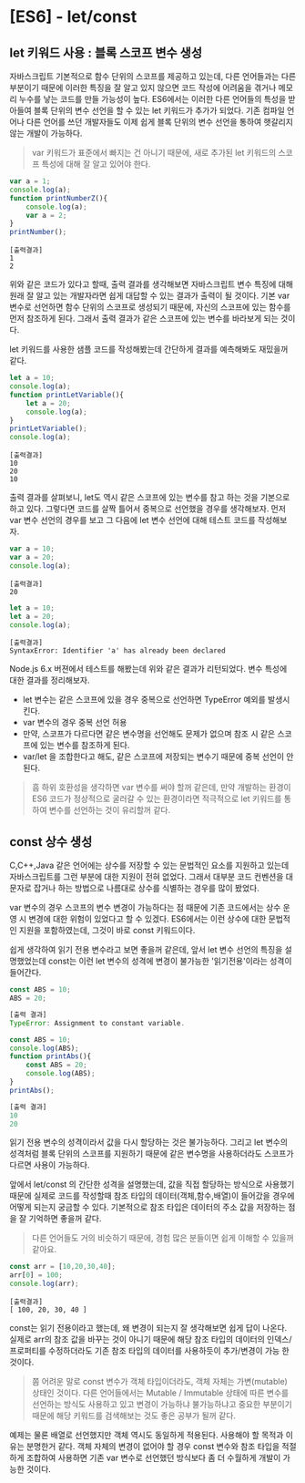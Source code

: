 # [ES6] - let/const
## let 키워드 사용 : 블록 스코프 변수 생성
자바스크립트 기본적으로 함수 단위의 스코프를 제공하고 있는데, 다른 언어들과는 다른 부분이기 때문에 이러한 특징을 잘 알고 있지 않으면 코드 작성에 어려움을 겪거나 메모리 누수를 낳는 코드를 만들 가능성이 높다.
ES6에서는 이러한 다른 언어들의 특성을 받아들여 블록 단위의 변수 선언을 할 수 있는 let 키워드가 추가가 되었다.
기존 컴파일 언어나 다른 언어를 쓰던 개발자들도 이제 쉽게 블록 단위의 변수 선언을 통하여 햇갈리지 않는 개발이 가능하다.

> var 키워드가 표준에서 빠지는 건 아니기 때문에, 새로 추가된 let 키워드의 스코프 특성에 대해 잘 알고 있어야 한다.

```javascript
var a = 1;
console.log(a);
function printNumberZ(){
	console.log(a);
	var a = 2;
}
printNumber();
```


```
[출력결과]
1
2
```
위와 같은 코드가 있다고 할때, 출력 결과를 생각해보면 자바스크립트 변수 특징에 대해 원래 잘 알고 있는 개발자라면 쉽게 대답할 수 있는 결과가 출력이 될 것이다.
기본 var 변수로 선언하면 함수 단위의 스코프로 생성되기 때문에, 자신의 스코프에 있는 함수를 먼저 참조하게 된다. 그래서 출력 결과가 같은 스코프에 있는 변수를 바라보게 되는 것이다.

let 키워드를 사용한 샘플 코드를 작성해봤는데 간단하게 결과를 예측해봐도 재밌을꺼 같다.

```javascript
let a = 10;
console.log(a);
function printLetVariable(){
	let a = 20;
	console.log(a);
}
printLetVariable();
console.log(a);
```

```
[출력결과]
10
20
10
```
출력 결과를 살펴보니, let도 역시 같은 스코프에 있는 변수를 참고 하는 것을 기본으로 하고 있다. 
그렇다면 코드를 살짝 틀어서 중복으로 선언했을 경우를 생각해보자. 먼저 var 변수 선언의 경우를 보고 그 다음에 let 변수 선언에 대해 테스트 코드를 작성해보자.

```javascript
var a = 10;
var a = 20;
console.log(a);
```

```
[출력결과]
20
```

```javascript
let a = 10;
let a = 20;
console.log(a);
```

```
[출력결과]
SyntaxError: Identifier 'a' has already been declared
```
Node.js 6.x 버젼에서 테스트를 해봤는데 위와 같은 결과가 리턴되었다. 변수 특성에 대한 결과를 정리해보자.

- let 변수는 같은 스코프에 있을 경우 중복으로 선언하면 TypeError 예외를 발생시킨다.
- var 변수의 경우 중복 선언 허용
- 만약, 스코프가 다르다면 같은 변수명을 선언해도 문제가 없으며 참조 시 같은 스코프에 있는 변수를 참조하게 된다.
- var/let 을 조합한다고 해도, 같은 스코프에 저장되는 변수기 때문에 중복 선언이 안된다.

> 흠 하위 호환성을 생각하면 var 변수를 써야 할꺼 같은데, 만약 개발하는 환경이 ES6 코드가 정상적으로 굴러갈 수 있는 환경이라면 적극적으로 let 키워드를 통하여 변수를 선언하는 것이 유리할꺼 같다.


## const 상수 생성
C,C++,Java 같은 언어에는 상수를 저장할 수 있는 문법적인 요소를 지원하고 있는데 자바스크립트를 그런 부분에 대한 지원이 전혀 없었다. 그래서 대부분 코드 컨벤션을 대문자로 잡거나 하는 방법으로 나름대로 상수를 식별하는 경우를 많이 봤었다. 

var 변수의 경우 스코프의 변수 변경이 가능하다는 점 때문에 기존 코드에서는 상수 운영 시 변경에 대한 위험이 있었다고 할 수 있겠다.
ES6에서는 이런 상수에 대한 문법적인 지원을 포함하였는데, 그것이 바로 const 키워드이다.

쉽게 생각하여 읽기 전용 변수라고 보면 좋을꺼 같은데, 앞서 let 변수 선언의 특징을 설명했었는데 const는 이런 let 변수의 성격에 변경이 불가능한 '읽기전용'이라는 성격이 들어간다.

```javascript
const ABS = 10;
ABS = 20;
```

```javascript
[출력 결과]
TypeError: Assignment to constant variable.
```

```javascript
const ABS = 10;
console.log(ABS);
function printAbs(){
	const ABS = 20;
	console.log(ABS);
}
printAbs();
```

```javascript
[출력 결과]
10
20
```

읽기 전용 변수의 성격이라서 값을 다시 할당하는 것은 불가능하다. 
그리고 let 변수의 성격처럼 블록 단위의 스코프를 지원하기 때문에 같은 변수명을 사용하더라도 스코프가 다르면 사용이 가능하다.


앞에서 let/const 의 간단한 성격을 설명했는데, 값을 직접 할당하는 방식으로 사용했기 때문에 실제로 코드를 작성할때 참조 타입의 데이터(객체,함수,배열)이 들어갔을 경우에 어떻게 되는지 궁금할 수 있다.
기본적으로 참조 타입은 데이터의 주소 값을 저장하는 점을 잘 기억하면 좋을꺼 같다.
> 다른 언어들도 거의 비슷하기 때문에, 경험 많은 분들이면 쉽게 이해할 수 있을꺼 같아요.

```javascript
const arr = [10,20,30,40];
arr[0] = 100;
console.log(arr);
```

```
[출력결과]
[ 100, 20, 30, 40 ]
```

const는 읽기 전용이라고 했는데, 왜 변경이 되는지 잘 생각해보면 쉽게 답이 나온다. 실제로 arr의 참조 값을 바꾸는 것이 아니기 때문에 해당 참조 타입의 데이터의 인덱스/프로퍼티를 수정하더라도 기존 참조 타입의 데이터를 사용하듯이 추가/변경이 가능 한 것이다.

> 쫌 어려운 말로 const 변수가 객체 타입이더라도, 객체 자체는 가변(mutable) 상태인 것이다. 다른 언어들에서는 Mutable / Immutable 상태에 따른 변수를 선언하는 방식도 사용하고 있고 변경이 가능하냐 불가능하냐고 중요한 부분이기 때문에 해당 키워드를 검색해보는 것도 좋은 공부가 될꺼 같다.

예제는 물론 배열로 선언했지만 객체 역시도 동일하게 적용된다. 사용해야 할 목적과 이유는 분명한거 같다. 
객체 자체의 변경이 없어야 할 경우 const 변수와 참조 타입을 적절하게 조합하여 사용하면 기존 var 변수로 선언했던 방식보다 좀 더 수월하게 개발이 가능한 것이다.


